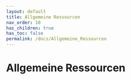 ```yaml
---
layout: default
title: Allgemeine Ressourcen
nav_order: 10
has_children: true
has_toc: false
permalink: /docs/Allgemeine_Ressourcen
---
```


# Allgemeine Ressourcen
